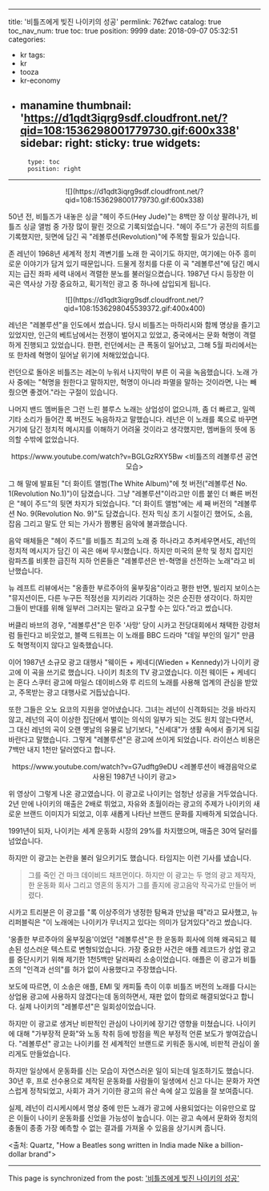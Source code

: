 
---
title: '비틀즈에게 빚진 나이키의 성공'
permlink: 762fwc
catalog: true
toc_nav_num: true
toc: true
position: 9999
date: 2018-09-07 05:32:51
categories:
- kr
tags:
- kr
- tooza
- kr-economy
- manamine
thumbnail: 'https://d1qdt3iqrg9sdf.cloudfront.net/?qid=108:1536298001779730.gif:600x338'
sidebar:
    right:
        sticky: true
widgets:
    -
        type: toc
        position: right
---


<center>
![](https://d1qdt3iqrg9sdf.cloudfront.net/?qid=108:1536298001779730.gif:600x338)
</center>
  
50년 전, 비틀즈가 내놓은 싱글 "헤이 주드(Hey Jude)"는 8백만 장 이상 팔려나가, 비틀즈 싱글 앨범 중 가장 많이 팔린 것으로 기록되었습니다. "헤이 주드"가 공전의 히트를 기록했지만, 뒷면에 담긴 곡 "레볼루션(Revolution)"에 주목할 필요가 있습니다.
  
존 레넌이 1968년 세계적 정치 격변기를 노래 한 곡이기도 하지만, 여기에는 아주 흥미로운 이야기가 담겨 있기 때문입니다. 드물게 정치를 다룬 이 곡 "레볼루션"에 담긴 메시지는 급진 좌파 세력 내에서 격렬한 분노를 불러일으켰습니다. 1987년 다시 등장한 이 곡은 역사상 가장 중요하고, 획기적인 광고 중 하나에 삽입되게 됩니다. 
  
<center>  
![](https://d1qdt3iqrg9sdf.cloudfront.net/?qid=108:1536298045539372.gif:400x400)
</center>
  
레넌은 "레볼루션"을 인도에서 썼습니다. 당시 비틀즈는 마하리시와 함께 명상을 즐기고 있었지만, 인근의 베트남에서는 전쟁이 벌어지고 있었고, 중국에서는 문화 혁명이 격렬하게 진행되고 있었습니다. 한편, 런던에서는 큰 폭동이 일어났고, 그해 5월 파리에서는 또 한차례 혁명이 일어날 위기에 처해있었습니다.
  
런던으로 돌아온 비틀즈는 레논이 누워서 나지막이 부른 이 곡을 녹음했습니다. 노래 가사 중에는 "혁명을 원한다고 말하지만, 혁명이 아니라 파멸을 말하는 것이라면, 나는 빼줬으면 좋겠어."라는 구절이 있습니다. 
  
나머지 밴드 멤버들은 그런 느린 블루스 노래는 상업성이 없으니까, 좀 더 빠르고, 일렉 기타 소리가 들어간 록 버전도 녹음하자고 말했습니다. 레넌은 이 노래를 록으로 바꾸면 거기에 담긴 정치적 메시지를 이해하기 어려울 것이라고 생각했지만, 멤버들의 뜻에 동의할 수밖에 없었습니다.
  
<center> 
https://www.youtube.com/watch?v=BGLGzRXY5Bw
<비틀즈의 레볼루션 공연 모습>
</center>
  
그 해 말에 발표된 "더 화이트 앨범(The White Album)"에 첫 버전("레볼루션 No. 1(Revolution No.1)")이 담겼습니다. 그냥 "레볼루션"이라고만 이름 붙인 더 빠른 버전은 "헤이 주드"의 뒷면 차지가 되었습니다. "더 화이트 앨범"에는 세 째 버전의 "레볼루션 No. 9(Revolution No. 9)"도 담겼습니다. 전자 믹싱 초기 시절이긴 했어도, 소음, 잡음 그리고 말도 안 되는 가사가 짬뽕된 음악에 불과했습니다. 
  
음악 매체들은 "헤이 주드"를 비틀즈 최고의 노래 중 하나라고 추켜세우면서도, 레넌의 정치적 메시지가 담긴 이 곡은 애써 무시했습니다. 하지만 미국의 문학 및 정치 잡지인 람파츠를 비롯한 급진적 지하 언론들은 "레볼루션은 반-혁명을 선전하는 노래"라고 비난했습니다. 
  
뉴 레프트 리뷰에서는 "옹졸한 부르주아의 울부짖음"이라고 평한 반면, 빌리지 보이스는 "뮤지션이든, 다른 누구든 적정선을 지키리라 기대하는 것은 순진한 생각이다. 하지만 그들이 반대를 위해 일부러 그러지는 말라고 요구할 수는 있다."라고 썼습니다. 
  
버클리 바브의 경우, "레볼루션"은 민주 '사망' 당이 시카고 전당대회에서 채택한 강령처럼 들린다고 비웃었고, 블랙 드워프는 이 노래를 BBC 드라마 "데일 부인의 일기" 만큼도 혁명적이지 않다고 일축했습니다.
  
이어 1987년 소규모 광고 대행사 "웨이든 + 케네디(Wieden + Kennedy)가 나이키 광고에 이 곡을 쓰기로 했습니다. 나이키 최초의 TV 광고였습니다. 이전 웨이든 + 케네디는 혼다 스쿠터 광고에 마일스 데이비스와 루 리드의 노래를 사용해 업계의 관심을 받았고, 주목받는 광고 대행사로 거듭났습니다.
  
또한 그들은 오노 요코의 지원을 얻어냈습니다. 그녀는 레넌이 신격화되는 것을 바라지 않고, 레넌의 곡이 이상한 집단에서 벌이는 의식의 일부가 되는 것도 원치 않는다면서, 그 대신 레넌의 곡이 오랜 옛날의 유물로 남기보다, "신세대"가 생활 속에서 즐기게 되길 바란다고 말했습니다. 그렇게 "레볼루션"은 광고에 쓰이게 되었습니다. 라이선스 비용은 7백만 내지 1천만 달러였다고 합니다.
  
<center>
https://www.youtube.com/watch?v=G7udftg9eDU
<레볼루션이 배경음악으로 사용된 1987년 나이키 광고>
</center>
  
위 영상이 그렇게 나온 광고였습니다. 이 광고로 나이키는 엄청난 성공을 거두었습니다. 2년 만에 나이키의 매출은 2배로 뛰었고, 자유와 초월이라는 광고의 주제가 나이키의 새로운 브랜드 이미지가 되었고, 이후 새롭게 나타난 브랜드 문화를 지배하게 되었습니다. 
  
1991년이 되자, 나이키는 세계 운동화 시장의 29%를 차지했으며, 매출은 30억 달러를 넘었습니다.
  
하지만 이 광고는 논란을 불러 일으키기도 했습니다. 타임지는 이런 기사를 냈습니다. 
  
> 그를 죽인 건 마크 데이비드 채프먼이다. 하지만 이 광고는 두 명의 광고 제작자, 한 운동화 회사 그리고 영혼의 동지가 그를 졸지에 광고음악 작곡가로 만들어 버렸다.
  
시카고 트리뷴은 이 광고를 "록 이상주의가 냉정한 탐욕과 만났을 때"라고 묘사했고, 뉴 리퍼블릭은 "이 노래에는 나이키가 무너지고 있다는 의미가 담겨있다"라고 썼습니다. 
  
'옹졸한 부르주아의 울부짖음'이었던 "레볼루션"은 한 운동화 회사에 의해 왜곡되고 훼손된 성스러운 텍스트로 변형되었습니다. 가장 중요한 사건은 애플 레코드가 상업 광고를 중단시키기 위해 제기한 1천5백만 달러짜리 소송이었습니다. 애플은 이 광고가 비틀즈의 "인격과 선의"를 허가 없이 사용했다고 주장했습니다. 
  
보도에 따르면, 이 소송은 애플, EMI 및 캐피톨 측이 이후 비틀즈 버전의 노래를 다시는 상업용 광고에 사용하지 않겠다는데 동의하면서, 재판 없이 합의로 해결되었다고 합니다. 실제 나이키의 "레볼루션"은 일회성이었습니다.
  
하지만 이 광고로 생겨난 비판적인 관심이 나이키에 장기간 영향을 미쳤습니다. 나이키에 대해 "가부장적 문화"와 노동 착취 등에 방점을 찍은 부정적 언론 보도가 쌓여갔습니다. "레볼루션" 광고는 나이키를 전 세계적인 브랜드로 키워준 동시에, 비판적 관심이 쏠리게도 만들었습니다. 
  
하지만 일상에서 운동화를 신는 모습이 자연스러운 일이 되는데 일조하기도 했습니다. 30년 후, 프로 선수용으로 제작된 운동화를 사람들이 일생에서 신고 다니는 문화가 자연스럽게 정착되었고, 사회가 과거 기이한 광고의 유산 속에 살고 있음을 잘 보여줍니다. 
  
실제, 레넌이 리시케시에서 명상 중에 만든 노래가 광고에 사용되었다는 이유만으로 많은 이들이 나이키 운동화를 신었을 가능성이 높습니다. 이는 광고 속에서 문화와 정치의 충돌이 종종 가장 예측할 수 없는 결과를 가져올 수 있음을 상기시켜 줍니다. 
  
<출처: Quartz, "How a Beatles song written in India made Nike a billion-dollar brand">

- - -

This page is synchronized from the post: ['비틀즈에게 빚진 나이키의 성공'](https://steemit.com/@pius.pius/762fwc)
